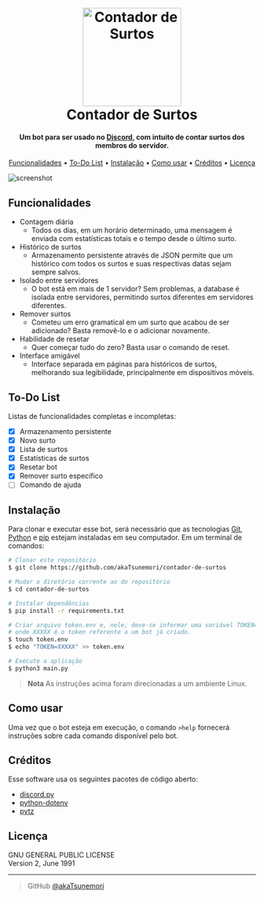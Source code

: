 
<h1 align="center">
  <br>
  <a href="https://github.com/akaTsunemori/contador-de-surtos"><img src="https://i.imgur.com/H1zg9gH.jpg" alt="Contador de Surtos" width="200"></a>
  <br>
  Contador de Surtos
  <br>
</h1>

<h4 align="center">Um bot para ser usado no <a href="https://discord.com/" target="_blank">Discord</a>, com intuito de contar surtos dos membros do servidor.</h4>

<p align="center">
  <a href="#funcionalidades">Funcionalidades</a> •
  <a href="#to-do-list">To-Do List</a> •
  <a href="#instalação">Instalação</a> •
  <a href="#como-usar">Como usar</a> •
  <a href="#créditos">Créditos</a> •
  <a href="#licença">Licença</a>
</p>

![screenshot](https://i.imgur.com/0Z5BdOL.png)

## Funcionalidades

* Contagem diária
  - Todos os dias, em um horário determinado, uma mensagem é enviada com estatísticas totais e o tempo desde o último surto.
* Histórico de surtos
  - Armazenamento persistente através de JSON permite que um histórico com todos os surtos e suas respectivas datas sejam sempre salvos.
* Isolado entre servidores
  - O bot está em mais de 1 servidor? Sem problemas, a database é isolada entre servidores, permitindo surtos diferentes em servidores diferentes.
* Remover surtos
  - Cometeu um erro gramatical em um surto que acabou de ser adicionado? Basta removê-lo e o adicionar novamente.
* Habilidade de resetar
  - Quer começar tudo do zero? Basta usar o comando de reset.
* Interface amigável
  - Interface separada em páginas para históricos de surtos, melhorando sua legibilidade, principalmente em dispositivos móveis.

## To-Do List

Listas de funcionalidades completas e incompletas:
- [x] Armazenamento persistente
- [x] Novo surto
- [x] Lista de surtos
- [x] Estatísticas de surtos
- [x] Resetar bot
- [x] Remover surto específico
- [ ] Comando de ajuda

## Instalação

Para clonar e executar esse bot, será necessário que as tecnologias [Git](https://git-scm.com), [Python](https://www.python.org/) e [pip](https://pip.pypa.io/en/stable/index.html) estejam instaladas em seu computador. Em um terminal de comandos:

```bash
# Clonar este repositório
$ git clone https://github.com/akaTsunemori/contador-de-surtos

# Mudar o diretório corrente ao do repositório
$ cd contador-de-surtos

# Instalar dependências
$ pip install -r requirements.txt

# Criar arquivo token.env e, nele, deve-se informar uma variável TOKEN=XXXXX,
# onde XXXXX é o token referente a um bot já criado.
$ touch token.env
$ echo "TOKEN=XXXXX" >> token.env

# Execute a aplicação
$ python3 main.py
```

> **Nota**
> As instruções acima foram direcionadas a um ambiente Linux.

## Como usar

Uma vez que o bot esteja em execução, o comando `>help` fornecerá instruções sobre cada comando disponível pelo bot.

## Créditos

Esse software usa os seguintes pacotes de código aberto:

- [discord.py](https://discordpy.readthedocs.io/en/stable/)
- [python-dotenv](https://github.com/theskumar/python-dotenv)
- [pytz](https://pythonhosted.org/pytz/)

## Licença

GNU GENERAL PUBLIC LICENSE<br>
Version 2, June 1991

---

> GitHub [@akaTsunemori](https://github.com/akaTsunemori)

